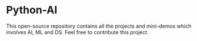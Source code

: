 # Python-AI
This open-source repository contains all the projects and mini-demos which involves AI, ML and DS. Feel free to contribute this project. 
